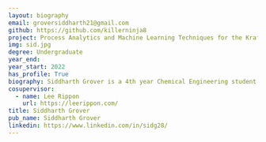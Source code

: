 ```yaml
---
layout: biography
email: groversiddharth21@gmail.com
github: https://github.com/killerninja8
project: Process Analytics and Machine Learning Techniques for the Kraft Pulping Process
img: sid.jpg
degree: Undergraduate
year_end: 
year_start: 2022
has_profile: True
biography: Siddharth Grover is a 4th year Chemical Engineering student at UBC. He is interested in data analytics and machine learning applied to process engineering. 
cosupervisor: 
  - name: Lee Rippon
    url: https://leerippon.com/
title: Siddharth Grover
pub_name: Siddharth Grover
linkedin: https://www.linkedin.com/in/sidg28/
---
```

